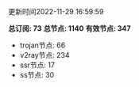 更新时间2022-11-29 16:59:59

**总订阅: 73**
**总节点: 1140**
**有效节点: 347**
- trojan节点: 66
- v2ray节点: 234
- ssr节点: 17
- ss节点: 30
